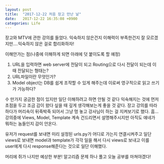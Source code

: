 ```yaml
---
layout: post
title:  "2017-12-22 처음 장고 만난 날"
date:   2017-12-22 16:35:08 +0900
categories: Life
---
```



장고와 MTV에 관한 강의를 들었다. 익숙하지 않은건지 이해력이 부족한건지 잘 모르겠지만....익숙하지 않은 걸로 합리화하자!

이해안가는 점(나중에 이해하게 되면 아래에 덧 붙이도록 할 예정)
1. URL을 입력하면 web server에 전달이 되고 Routing으로 다시 전달이 되는데 이때 전달되는 형태는?
2. URL파일이란 무엇인가?
3. Model object는 DB를 쉽게 조작할 수 있게 해주는데 이로써 영구적으로 읽고 쓰기가 가능하다?

수 만가지 궁금한 점이 있지만 일단 이해하려고 하면 안될 것 같다
익숙해지는 것에 먼저 초점을 두고 조금 감이 왔다 싶을 때 깊게 생각해보는게 좋을 것 같다. 장고 강의를 따라하다가 머리속이 뒤죽박죽 되어서 그냥 멍 놓고 강사님이 하는 걸 지켜보기로 했다. 흠...강의중에 Views, Model, Template 계속 건드리면서 설명해주시지만 아직도 얘네가 뭐하는 놈들인지 감이 안온다.

유저가 request를 보내면 미리 설정된 urls.py가 어디로 가는지 연결시켜주고 일단 views로 보내면 model과 template가 각각 일을 해서 다시 views로 보내고 이를 user에게 다시 response해준다는 것으로 일단 이해했다.

머리에 쥐가 나지만 예상한 부분!
알고리즘 문제 하나 풀고 오늘 공부를 마쳐야겠다!
